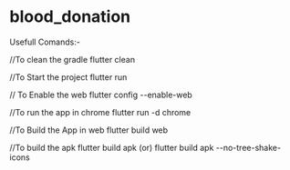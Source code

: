 # blood_donation

Usefull Comands:-

//To clean the gradle
flutter clean

//To Start the project
flutter run

// To Enable the web
flutter config --enable-web

//To run the app in chrome
flutter run -d chrome

//To Build the App in web
flutter build web

//To build the apk
flutter build apk
(or)
flutter build apk --no-tree-shake-icons
